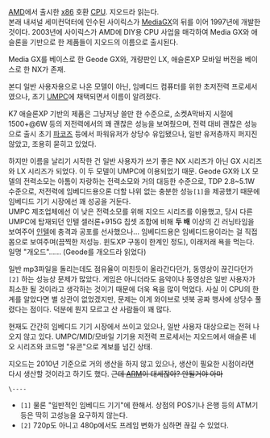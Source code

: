 [AMD](AMD.md)에서 출시한 [x86](x86.md) 호환 [CPU](CPU.md). 지오드라 읽는다.  
본래 내셔널 세미컨덕터에 인수된 사이릭스가 [MediaGX](MediaGX.md)의 뒤를 이어 1997년에 개발한 것이다. 2003년에
사이릭스가 AMD에 DIY용 CPU 사업을 매각하여 Media GX와 애슬론을 기반으로 한 제품들이 지오드의 이름으로 출시된다.

Media GX를 베이스로 한 Geode GX와, 개량판인 LX, 애슬론XP 모바일 버전을 베이스로 한 NX가 존재.

본디 일반 사용자용으로 나온 모델이 아닌, 임베디드 컴퓨터를 위한 초저전력 프로세서였으나, 초기 [UMPC](UMPC.md)에
채택되면서 이름이 알려졌다.

K7 애슬론XP 기반의 제품은 그냥저냥 쓸만 한 수준으로, 소켓A막바지 시절에 1500+@6W 등의 저전력에서의 꽤 괜찮은 성능을
보여줬으며, 전력 대비 괜찮은 성능으로 출시 초기 [파코즈](%ED%8C%8C%EC%BD%94%EC%A6%88.md) 등에서 파워유저가
상당수 유입됐으나, 일반 유저층까지 퍼지진 않았고, 조용히 묻히고 있었다.

하지만 이름을 날리기 시작한 건 일반 사용자가 쓰기 좋은 NX 시리즈가 아닌 GX 시리즈와 LX 시리즈가 되었다. 이 두 모델이 UMPC에
이용되었기 때문. Geode GX와 LX 모델의 전력소모는 아톰이 자랑하는 전력소모와 거의 대등한 수준으로, TDP 2.8~5.1W
수준으로, 저전력에 임베디드용으론 더할 나위 없는 충분한 성능`[1]`을 제공했기 때문에 임베디드 기기 시장에선 꽤 성공을 거둔다.  
UMPC 제조업체에선 이 낮은 전력소모를 위해 지오드 시리즈를 이용했고, 당시 다른 UMPC에 탑재되던 인텔 셀러론+915G 칩셋 조합에
비해 **두 배** 이상의 긴 러닝타임을 보여주어 [인텔](%EC%9D%B8%ED%85%94.md)에 충격과 공포를 선사했으나...
임베디드용은 임베디드용이라는 걸 직접 몸으로 보여주며(끔찍한 저성능. 윈도XP 구동이 한계인 정도), 이래저래 욕을 먹는다. 일명
"개오드"...... (Geode를 개오드라 읽었다)

일반 mp3파일을 돌리는데도 점유율이 미친듯이 올라간다던가, 동영상이 끊긴다던가`[2]` 하는 성능상 문제가 많았다. 게임은 아니더라도
음악이나 동영상은 일반 사용자가 최소한 될 것이라고 생각하는 것이기 때문에 더욱 욕을 많이 먹었다. 사실 이 CPU의 한계를 알았다면 별
상관이 없었겠지만, 문제는 이게 와이브로 넷북 공짜 행사에 상당수 풀렸다는 점이다. 덕분에 뭔지 모르고 산 사람들이 꽤 많다.

현재도 간간히 임베디드 기기 시장에서 쓰이고 있으나, 일반 사용자 대상으로는 전혀 나오지 않고 있다. UMPC/MID/모바일 기기용 저전력
프로세서는 지오드에서 애슬론 네오 시리즈와 코드명 "유콘"으로 계보를 넘긴 상태.

지오드는 2010년 기준으로 거의 생산을 하지 않고 있으나, 생산이 필요한 시점이라면 다시 생산할 것이라고 하기도 했다. <del>근데
[ARM](ARM%28CPU%29.md)이 대세잖아? 안될거야 아마</del>

`\----`

  * `[1]` 물론 "일반적인 임베디드 기기"에 한해서. 상점의 POS기나 은행 등의 ATM기 등은 딱히 고성능을 요구하지 않는다.
  * `[2]` 720p도 아니고 480p에서도 프레임 변화가 심하면 끊길 수 있었다.

